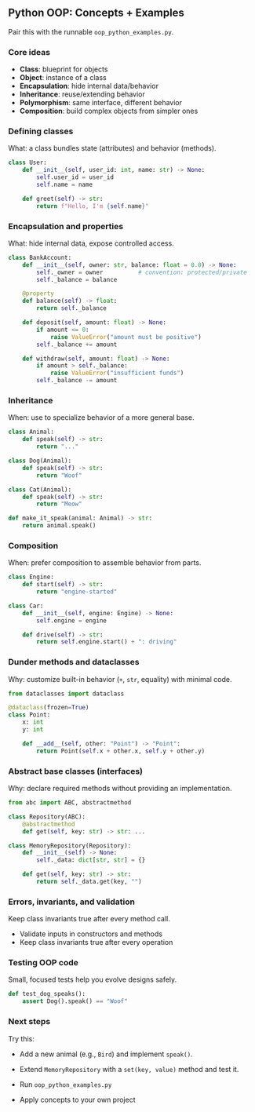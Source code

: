 ## Python OOP: Concepts + Examples

Pair this with the runnable `oop_python_examples.py`.

### Core ideas

- **Class**: blueprint for objects
- **Object**: instance of a class
- **Encapsulation**: hide internal data/behavior
- **Inheritance**: reuse/extending behavior
- **Polymorphism**: same interface, different behavior
- **Composition**: build complex objects from simpler ones

### Defining classes

What: a class bundles state (attributes) and behavior (methods).

```python
class User:
    def __init__(self, user_id: int, name: str) -> None:
        self.user_id = user_id
        self.name = name

    def greet(self) -> str:
        return f"Hello, I'm {self.name}"
```

### Encapsulation and properties

What: hide internal data, expose controlled access.

```python
class BankAccount:
    def __init__(self, owner: str, balance: float = 0.0) -> None:
        self._owner = owner          # convention: protected/private
        self._balance = balance

    @property
    def balance(self) -> float:
        return self._balance

    def deposit(self, amount: float) -> None:
        if amount <= 0:
            raise ValueError("amount must be positive")
        self._balance += amount

    def withdraw(self, amount: float) -> None:
        if amount > self._balance:
            raise ValueError("insufficient funds")
        self._balance -= amount
```

### Inheritance

When: use to specialize behavior of a more general base.

```python
class Animal:
    def speak(self) -> str:
        return "..."

class Dog(Animal):
    def speak(self) -> str:
        return "Woof"

class Cat(Animal):
    def speak(self) -> str:
        return "Meow"

def make_it_speak(animal: Animal) -> str:
    return animal.speak()
```

### Composition

When: prefer composition to assemble behavior from parts.

```python
class Engine:
    def start(self) -> str:
        return "engine-started"

class Car:
    def __init__(self, engine: Engine) -> None:
        self.engine = engine

    def drive(self) -> str:
        return self.engine.start() + ": driving"
```

### Dunder methods and dataclasses

Why: customize built-in behavior (`+`, `str`, equality) with minimal code.

```python
from dataclasses import dataclass

@dataclass(frozen=True)
class Point:
    x: int
    y: int

    def __add__(self, other: "Point") -> "Point":
        return Point(self.x + other.x, self.y + other.y)
```

### Abstract base classes (interfaces)

Why: declare required methods without providing an implementation.

```python
from abc import ABC, abstractmethod

class Repository(ABC):
    @abstractmethod
    def get(self, key: str) -> str: ...

class MemoryRepository(Repository):
    def __init__(self) -> None:
        self._data: dict[str, str] = {}

    def get(self, key: str) -> str:
        return self._data.get(key, "")
```

### Errors, invariants, and validation

Keep class invariants true after every method call.

- Validate inputs in constructors and methods
- Keep class invariants true after every operation

### Testing OOP code

Small, focused tests help you evolve designs safely.

```python
def test_dog_speaks():
    assert Dog().speak() == "Woof"
```

### Next steps

Try this:

- Add a new animal (e.g., `Bird`) and implement `speak()`.
- Extend `MemoryRepository` with a `set(key, value)` method and test it.

- Run `oop_python_examples.py`
- Apply concepts to your own project
